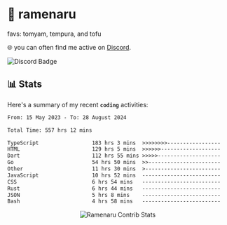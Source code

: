 # 🍜 ramenaru
favs: tomyam, tempura, and tofu

🌐 you can often find me active on [Discord](https://discordapp.com/users/503291004200157185).

![Discord Badge](https://dcbadge.vercel.app/api/shield/503291004200157185)

## 📊 Stats

Here's a summary of my recent **`coding`** activities:

<!--START_SECTION:waka-->

```txt
From: 15 May 2023 - To: 28 August 2024

Total Time: 557 hrs 12 mins

TypeScript                 183 hrs 3 mins  >>>>>>>>-----------------   32.85 %
HTML                       129 hrs 5 mins  >>>>>>-------------------   23.17 %
Dart                       112 hrs 55 mins >>>>>--------------------   20.27 %
Go                         54 hrs 50 mins  >>-----------------------   09.84 %
Other                      11 hrs 30 mins  >------------------------   02.07 %
JavaScript                 10 hrs 52 mins  -------------------------   01.95 %
CSS                        6 hrs 54 mins   -------------------------   01.24 %
Rust                       6 hrs 44 mins   -------------------------   01.21 %
JSON                       5 hrs 8 mins    -------------------------   00.92 %
Bash                       4 hrs 58 mins   -------------------------   00.89 %
```

<!--END_SECTION:waka-->

<div style="text-align: center;">
   <img align="center" src="https://github-readme-streak-stats.herokuapp.com/?user=Ramenaru&theme=dark&card_width=520" alt="Ramenaru Contrib Stats" />
</div>

